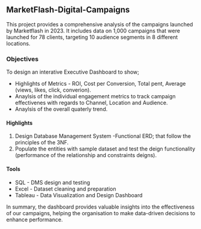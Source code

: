 ## MarketFlash-Digital-Campaigns
This project provides a comprehensive analysis of the campaigns launched by Marketflash in 2023. It includes data on 1,000 campaigns that were launched for 78 clients, targeting 10 audience segments in 8 different locations.

### Objectives
To design an interative Executive Dashboard to show;

- Highlights of Metrics - ROI, Cost per Conversion, Total pent, Average (views, likes, click, converion).
- Anaylsis of the individual engagement metrics to track campaign effectivenes with regards to Channel, Location and Audience.
- Anaylsis of the overall quaterly trend.

#### Highlights
1. Design Database Management System -Functional ERD; that follow the principles of the 3NF.
2. Populate the entities with sample dataset and test the deign functionality (performance of the relationship and constraints deigns).

#### Tools
- SQL - DMS design and testing
- Excel - Dataset cleaning and preparation
- Tableau - Data Visualization and Design Dashboard


In summary, the dashboard provides valuable insights into the effectiveness of our campaigns, helping the organisation to make data-driven decisions to enhance performance.
